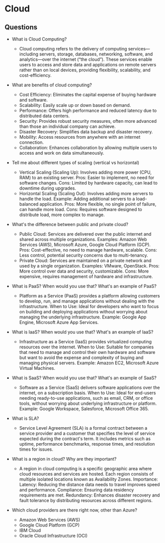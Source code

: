 # Cloud

## Questions
- What is Cloud Computing?
    - Cloud computing refers to the delivery of computing services—including servers, storage, databases, networking, software, and analytics—over the internet (“the cloud”). These services enable users to access and store data and applications on remote servers rather than on local devices, providing flexibility, scalability, and cost-efficiency.

- What are benefits of cloud computing?
    - Cost Efficiency: Eliminates the capital expense of buying hardware and software.
    - Scalability: Easily scale up or down based on demand.
    - Performance: Offers high performance and reduced latency due to distributed data centers.
    - Security: Provides robust security measures, often more advanced than those an individual company can achieve.
    - Disaster Recovery: Simplifies data backup and disaster recovery.
    - Mobility: Access resources from anywhere with an internet connection.
    - Collaboration: Enhances collaboration by allowing multiple users to access and work on data simultaneously.

- Tell me about different types of scaling (vertical vs horizontal)
    - Vertical Scaling (Scaling Up):
    Involves adding more power (CPU, RAM) to an existing server.
    Pros: Easier to implement, no need for software changes.
    Cons: Limited by hardware capacity, can lead to downtime during upgrades.
    - Horizontal Scaling (Scaling Out):
    Involves adding more servers to handle the load.
    Example: Adding additional servers to a load-balanced application.
    Pros: More flexible, no single point of failure, can handle more load.
    Cons: Requires software designed to distribute load, more complex to manage.

- What's the difference between public and private cloud?
    - Public Cloud:
    Services are delivered over the public internet and shared across multiple organizations.
    Examples: Amazon Web Services (AWS), Microsoft Azure, Google Cloud Platform (GCP).
    Pros: Cost-effective, no need to manage hardware, scalable.
    Cons: Less control, potential security concerns due to multi-tenancy.
    - Private Cloud:
    Services are maintained on a private network and used by a single organization.
    Examples: VMware, OpenStack.
    Pros: More control over data and security, customizable.
    Cons: More expensive, requires management of hardware and infrastructure.

- What is PaaS? When would you use that? What's an example of PaaS?
    - Platform as a Service (PaaS) provides a platform allowing customers to develop, run, and manage applications without dealing with the infrastructure.
    When to Use: Ideal for developers who want to focus on building and deploying applications without worrying about managing the underlying infrastructure.
    Example: Google App Engine, Microsoft Azure App Services.

- What is IaaS? When would you use that? What's an example of IaaS?
    - Infrastructure as a Service (IaaS) provides virtualized computing resources over the internet.
    When to Use: Suitable for companies that need to manage and control their own hardware and software but want to avoid the expense and complexity of buying and managing physical servers.
    Example: Amazon EC2, Microsoft Azure Virtual Machines.

- What is SaaS? When would you use that? What's an example of SaaS?
    - Software as a Service (SaaS) delivers software applications over the internet, on a subscription basis.
    When to Use: Ideal for end-users needing ready-to-use applications, such as email, CRM, or office tools, without worrying about underlying infrastructure or platform.
    Example: Google Workspace, Salesforce, Microsoft Office 365.

- What is SLA?
    - Service Level Agreement (SLA) is a formal contract between a service provider and a customer that specifies the level of service expected during the contract's term. It includes metrics such as uptime, performance benchmarks, response times, and resolution times for issues.

- What is a region in cloud? Why are they important?
    - A region in cloud computing is a specific geographic area where cloud resources and services are hosted. Each region consists of multiple isolated locations known as Availability Zones.
    Importance:
    Latency: Reducing the distance data needs to travel improves speed and performance.
    Compliance: Ensuring data residency requirements are met.
    Redundancy: Enhances disaster recovery and fault tolerance by distributing resources across different regions.
    
- Which cloud providers are there right now, other than Azure?
    - Amazon Web Services (AWS)
    - Google Cloud Platform (GCP)
    - IBM Cloud
    - Oracle Cloud Infrastructure (OCI)